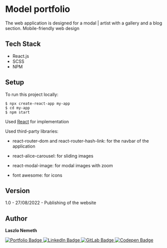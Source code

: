 # Model portfolio

​​The web application is designed for a modal | artist with a gallery and a blog section.
Mobile-friendly web design 

## Tech Stack

- React.js
- SCSS
- NPM

## Setup

To run this project locally:

```
$ npx create-react-app my-app
$ cd my-app
$ npm start
```
Used [React](https://reactjs.org/) for implementation

Used third-party libraries:

- react-router-dom and react-router-hash-link: for the navbar of the application

- react-alice-carousel: for sliding images

- react-modal-image: for modal images with zoom

- font awesome: for icons
## Version

1.0 - 27/08/2022 - Publishing of the website

## Author

<b>Laszlo Nemeth</b>

<div id="badges">
    <a href="https://lac0220.github.io/lac0220/">
        <img src="https://img.shields.io/badge/Portfolio-red?style=for-the-badge&logo=logoColor=white" alt="Portfolio Badge"/>
    </a>
    <a href="https://www.linkedin.com/in/nemeth0220">
        <img src="https://img.shields.io/badge/LinkedIn-blue?style=for-the-badge&logo=linkedin&logoColor=white" alt="LinkedIn Badge"/>
    </a>
    <a href="https://gitlab.com/lac0220">
        <img src="https://img.shields.io/badge/GitLab-gray?style=for-the-badge&logo=gitlab&logoColor=white" alt="GitLab Badge"/>
    </a>
    <a href="https://codepen.io/lac0220/">
        <img src="https://img.shields.io/badge/Codepen-black?style=for-the-badge&logo=codepen&logoColor=white" alt="Codepen Badge"/>
    </a>
</div>